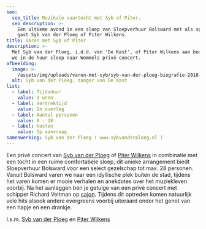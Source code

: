 ```yaml
---
seo:
  seo_title: Muzikale vaartocht met Syb of Piter.
  seo_description: >-
    Een ultieme avond in een sloep van Sloepverhuur Bolsward met als speciale
    gast Syb van der Ploeg of Piter Wilkens.
title: Varen met Syb of Piter
description: >-
  Met Syb van der Ploeg, i.d.d. van 'De Kast', of Piter Wilkens aan boord varen
  we in de huur sloep naar Wommels privé concert.
afbeelding:
  image: >-
    /assets/img/uploads/varen-met-syb/syb-van-der-ploeg-biografie-2018-pdfgrafie-2.jpg
  alt: Syb van der Ploeg, zanger van De Kast
list:
  - label: Tijdsduur
    value: 3 uren
  - label: Vertrektijd
    value: In overleg
  - label: Aantal personen
    value: 8 - 28
  - label: Kosten
    value: Op aanvraag
samenwerking: Syb van der Ploeg ( www.sybvanderploeg.nl )
---
```


Een privé concert van&nbsp;<a target="_blank" rel="noopener" href="https://www.sybvanderploeg.nl/pers-media/fotos/">Syb van der Ploeg</a>&nbsp;of <a target="_blank" rel="noopener" href="https://www.piterwilkens.frl">Piter Wilkens</a>&nbsp;in combinatie met een tocht in een ruime comfortabele sloep, dit unieke arrangement biedt Sloepverhuur Bolsward voor een select gezelschap tot max. 28 personen. Vanuit Bolsward varen we naar een idyllische plek buiten de stad, tijdens het varen komen er mooie verhalen en anekdotes over het muziekleven voorbij. Na het aanleggen ben je getuige van een privé concert met schipper Richard Veltman op <a target="_blank" rel="noopener" href="https://nl.wikipedia.org/wiki/Caj%C3%B3n">cajon</a>. Tijdens dit optreden komen natuurlijk vele hits alsook andere evergreens voorbij uiteraard onder het genot van een hapje en een drankje.

I.s.m. <a target="_blank" rel="noopener" href="https://www.sybvanderploeg.nl/pers-media/fotos/">Syb van der Ploeg</a> en <a target="_blank" rel="noopener" href="https://www.piterwilkens.frl">Piter Wilkens</a>
